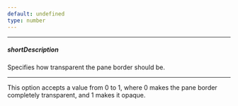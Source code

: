 ```yaml
---
default: undefined
type: number
---
```

---
##### shortDescription
Specifies how transparent the pane border should be.

---
This option accepts a value from 0 to 1, where 0 makes the pane border completely transparent, and 1 makes it opaque.